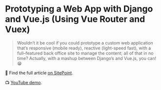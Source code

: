 # Prototyping a Web App with Django and Vue.js (Using Vue Router and Vuex)

> Wouldn’t it be cool if you could prototype a custom web application that’s responsive (mobile ready), reactive (light-speed fast), with a full–featured back office site to manage the content; all of that in no time? Actually, with a mashup between Django’s and Vue.js, you can! 😁

📝 Find the full article [on SitePoint](https://www.sitepoint.com/author/luzdealba/).

📺 [YouTube demo](https://youtu.be/qGJNV7QPpnE).
